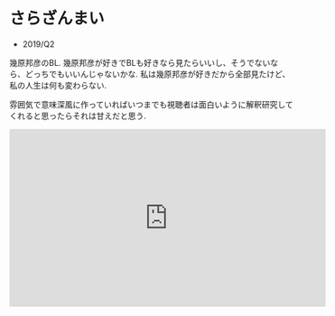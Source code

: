 # さらざんまい

- 2019/Q2

幾原邦彦のBL.
幾原邦彦が好きでBLも好きなら見たらいいし、そうでないなら、どっちでもいいんじゃないかな.
私は幾原邦彦が好きだから全部見たけど、私の人生は何も変わらない.

雰囲気で意味深風に作っていればいつまでも視聴者は面白いように解釈研究してくれると思ったらそれは甘えだと思う.

<iframe width="560" height="315" src="https://www.youtube.com/embed/cF9UGVh91pU" frameborder="0" allow="accelerometer; autoplay; encrypted-media; gyroscope; picture-in-picture" allowfullscreen></iframe>
